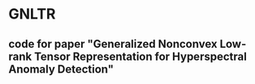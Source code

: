 # GNLTR
## code for paper "Generalized Nonconvex Low-rank Tensor Representation for Hyperspectral Anomaly Detection"

